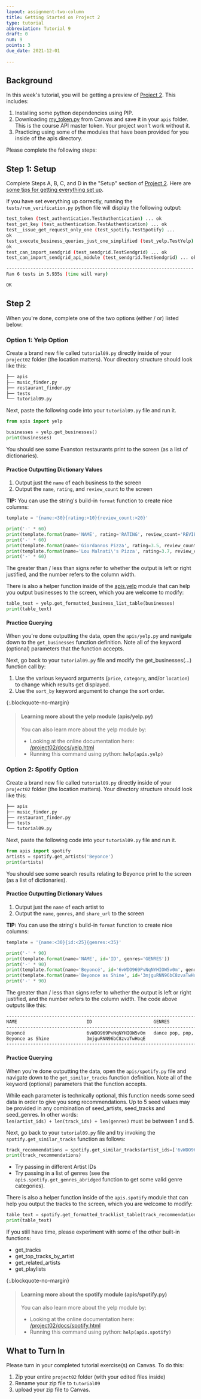 ```yaml
---
layout: assignment-two-column
title: Getting Started on Project 2
type: tutorial
abbreviation: Tutorial 9
draft: 0
num: 9
points: 3
due_date: 2021-12-01
    
---
```


## Background
In this week's tutorial, you will be getting a preview of [Project 2](../assignments/p2). This includes:

1. Installing some python dependencies using PIP.
2. Downloading <a href="https://canvas.northwestern.edu/files/12569656/download?download_frd=1">my_token.py</a> from Canvas and save it in your `apis` folder. This is the course API master token. Your project won't work without it.
3. Practicing using some of the modules that have been provided for you inside of the apis directory.

Please complete the following steps:

## Step 1: Setup

Complete Steps A, B, C, and D in the "Setup" section of [Project 2](../assignments/p2#setup-please-read-carefully). Here are <a href="https://docs.google.com/presentation/d/13ysHSMh9yyGX58rbvlxJO3i1ssN9lQXCZ6mkY4Xy9Uc/edit?usp=sharing" target="_blank">some tips for getting everything set up</a>.

If you have set everything up correctly, running the `tests/run_verification.py` python file will display the following output:

```bash
test_token (test_authentication.TestAuthentication) ... ok
test_get_key (test_authentication.TestAuthentication) ... ok
test__issue_get_request_only_one (test_spotify.TestSpotify) ... 
ok
test_execute_business_queries_just_one_simplified (test_yelp.TestYelp) ... 
ok
test_can_import_sendgrid (test_sendgrid.TestSendgrid) ... ok
test_can_import_sendgrid_api_module (test_sendgrid.TestSendgrid) ... ok

----------------------------------------------------------------------
Ran 6 tests in 5.935s (time will vary)

OK
```

## Step 2
When you're done, complete one of the two options (either / or) listed below:

### Option 1: Yelp Option
Create a brand new file called `tutorial09.py` directly inside of your `project02` folder (the location matters). Your directory structure should look like this:

```bash
├── apis
├── music_finder.py
├── restaurant_finder.py
├── tests
└── tutorial09.py
```

Next, paste the following code into your `tutorial09.py` file and run it.

```python
from apis import yelp

businesses = yelp.get_businesses()
print(businesses)
```

You should see some Evanston restaurants print to the screen (as a list of dictionaries).

#### Practice Outputting Dictionary Values
1. Output just the `name` of each business to the screen
2. Output the `name`, `rating`, and `review_count` to the screen

**TIP:** You can use the string's build-in `format` function to create nice columns:

```python
template = '{name:<30}{rating:>10}{review_count:>20}'

print('-' * 60)
print(template.format(name='NAME', rating='RATING', review_count='REVIEW COUNT'))
print('-' * 60)
print(template.format(name='Giordannos Pizza', rating=3.5, review_count=280))
print(template.format(name='Lou Malnati\'s Pizza', rating=3.7, review_count=190))
print('-' * 60)
```
The greater than / less than signs refer to whether the output is left or right justified, and the number refers to the column width.

There is also a helper function inside of the <a href="/fall2021/course-files/projects/project02/docs/yelp.html" target="_blank">apis.yelp</a> module that can help you output businesses to the screen, which you are welcome to modify: 

```python
table_text = yelp.get_formatted_business_list_table(businesses)
print(table_text)
```

#### Practice Querying
When you're done outputting the data, open the `apis/yelp.py` and navigate down to the `get_businesses` function definition. Note all of the keyword  (optional) parameters that the function accepts. 

Next, go back to your `tutorial09.py` file and modify the get_businesses(...) function call by:
1. Use the various keyword arguments (`price`, `category`, and/or `location`) to change which results get displayed.
2. Use the `sort_by` keyword argument to change the sort order.

{:.blockquote-no-margin}
> #### Learning more about the yelp module (apis/yelp.py)
> You can also learn more about the yelp module by:
> * Looking at the online documentation here: <a href="/fall2021/course-files/projects/project02/docs/yelp.html" target="_blank">/project02/docs/yelp.html</a>
> * Running this command using python: **`help(apis.yelp)`** 

### Option 2: Spotify Option
Create a brand new file called `tutorial09.py` directly inside of your `project02` folder (the location matters). Your directory structure should look like this:

```bash
├── apis
├── music_finder.py
├── restaurant_finder.py
├── tests
└── tutorial09.py
```

Next, paste the following code into your `tutorial09.py` file and run it.

```python
from apis import spotify
artists = spotify.get_artists('Beyonce')
print(artists)
```

You should see some search results relating to Beyonce print to the screen (as a list of dictionaries).

#### Practice Outputting Dictionary Values
1. Output just the `name` of each artist to
2. Output the `name`, `genres`, and `share_url` to the screen

**TIP:** You can use the string's build-in `format` function to create nice columns:

```python
template = '{name:<30}{id:<25}{genres:<35}'

print('-' * 90)
print(template.format(name='NAME', id='ID', genres='GENRES'))
print('-' * 90)
print(template.format(name='Beyoncé', id='6vWDO969PvNqNYHIOW5v0m', genres='dance pop, pop, r&b'))
print(template.format(name='Beyonce as Shine', id='3mjguRNN96bC8zvaTwHoqE', genres=''))
print('-' * 90)
```

The greater than / less than signs refer to whether the output is left or right justified, and the number refers to the column width. The code above outputs like this:

```bash
------------------------------------------------------------------------------------------
NAME                          ID                       GENRES                             
------------------------------------------------------------------------------------------
Beyoncé                       6vWDO969PvNqNYHIOW5v0m   dance pop, pop, r&b                
Beyonce as Shine              3mjguRNN96bC8zvaTwHoqE                                      
------------------------------------------------------------------------------------------
```


#### Practice Querying
When you're done outputting the data, open the `apis/spotify.py` file and navigate down to the `get_similar_tracks` function definition. Note all of the keyword  (optional) parameters that the function accepts. 

While each parameter is technically optional, this function needs some seed data in order to give you song recommendations. Up to 5 seed values may be provided in any combination of seed_artists, seed_tracks and seed_genres. In other words: <br>`len(artist_ids) + len(track_ids) + len(genres)` must be between 1 and 5.

Next, go back to your `tutorial09.py` file and try invoking the `spotify.get_similar_tracks` function as follows:

```python
track_recommendations = spotify.get_similar_tracks(artist_ids=['6vWDO969PvNqNYHIOW5v0m'])
print(track_recommendations)
```
* Try passing in different Artist IDs
* Try passing in a list of genres (see the `apis.spotify.get_genres_abridged` function to get some valid genre categories).

There is also a helper function inside of the `apis.spotify` module that can help you output the tracks to the screen, which you are welcome to modify: 

```python
table_text = spotify.get_formatted_tracklist_table(track_recommendations)
print(table_text)
```

If you still have time, please experiment with some of the other built-in functions: 
* get_tracks
* get_top_tracks_by_artist
* get_related_artists
* get_playlists

{:.blockquote-no-margin}
> #### Learning more about the spotify module (apis/spotify.py)
> You can also learn more about the yelp module by:
> * Looking at the online documentation here: <a href="/fall2021/course-files/projects/project02/docs/spotify.html" target="_blank">/project02/docs/spotify.html</a>
> * Running this command using python: **`help(apis.spotify)`** 


## What to Turn In
Please turn in your completed tutorial exercise(s) on Canvas. To do this: 

1. Zip your entire `project02` folder (with your edited files inside)
2. Rename your zip file to `tutorial09`
3. upload your zip file to Canvas.